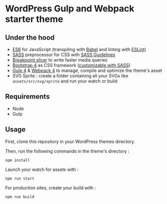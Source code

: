 # WordPress Gulp and Webpack starter theme

## Under the hood

-   [ES6](https://github.com/lukehoban/es6features#readme) for JavaScript (transpiling with [Babel](https://babeljs.io/) and linting with [ESLint](https://eslint.org/))
-   [SASS](http://sass-lang.com/) preprocessor for CSS with [SASS Guidelines](https://sass-guidelin.es/#the-7-1-pattern)
-   [Breakpoint slicer](https://github.com/lolmaus/breakpoint-slicer/) to write faster media queries
-   [Bootstrap 4](https://getbootstrap.com/docs/4.3/getting-started/introduction/) as CSS framework ([customizable with SASS](https://getbootstrap.com/docs/4.3/getting-started/theming/#variable-defaults))
-   [Gulp 4](https://gulpjs.com/) & [Webpack 4](https://webpack.js.org/) to manage, compile and optimize the theme's asset
-   SVG Sprite : create a folder containing all your SVGs like `assets/src/svg/sprite` and run your watch or build

## Requirements

-   Node
-   Gulp

## Usage

First, clone this repository in your WordPress themes directory.

Then, run the following commands in the theme's directory :

    npm install

Launch your watch for assets with :

    npm run start

For production sites, create your build with :

    npm run build
